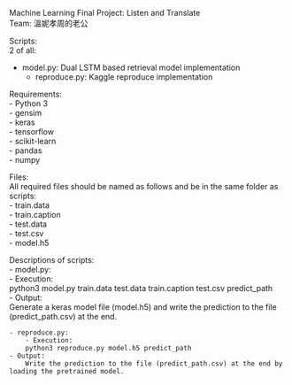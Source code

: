 Machine Learning Final Project: Listen and Translate  
Team: 溫妮孝周的老公  
  
Scripts:  
    2 of all:  
- model.py: Dual LSTM based retrieval model implementation  
    - reproduce.py: Kaggle reproduce implementation  
  
Requirements:  
    - Python 3  
    - gensim  
    - keras  
    - tensorflow  
    - scikit-learn  
    - pandas  
    - numpy  
  
Files:  
    All required files should be named as follows and be in the same folder as scripts:  
	- train.data  
        - train.caption  
	- test.data  
        - test.csv  
	- model.h5  
  
Descriptions of scripts:  
    - model.py:  
        - Execution:  
		python3 model.py train.data test.data train.caption test.csv predict_path  
	- Output:  
		Generate a keras model file (model.h5) and write the prediction to the file (predict_path.csv) at the end.  
	  
    - reproduce.py:  
        - Execution:  
		python3 reproduce.py model.h5 predict_path  
	- Output:  
		Write the prediction to the file (predict_path.csv) at the end by loading the pretrained model.  
  
